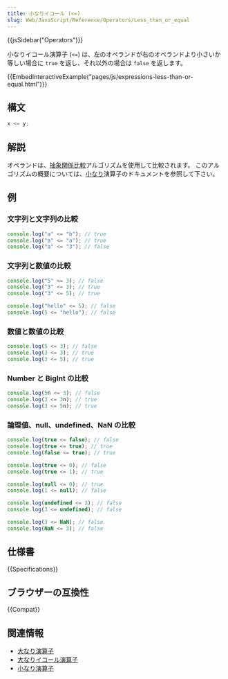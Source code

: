 ```yaml
---
title: 小なりイコール (<=)
slug: Web/JavaScript/Reference/Operators/Less_than_or_equal
---
```


{{jsSidebar("Operators")}}

小なりイコール演算子 (`<=`) は、左のオペランドが右のオペランドより小さいか等しい場合に `true` を返し、それ以外の場合は `false` を返します。

{{EmbedInteractiveExample("pages/js/expressions-less-than-or-equal.html")}}

## 構文

```js
x <= y;
```

## 解説

オペランドは、[抽象関係比較](https://tc39.es/ecma262/#sec-abstract-relational-comparison)アルゴリズムを使用して比較されます。 このアルゴリズムの概要については、[小なり](/ja/docs/Web/JavaScript/Reference/Operators/Less_than)演算子のドキュメントを参照して下さい。

## 例

### 文字列と文字列の比較

```js
console.log("a" <= "b"); // true
console.log("a" <= "a"); // true
console.log("a" <= "3"); // false
```

### 文字列と数値の比較

```js
console.log("5" <= 3); // false
console.log("3" <= 3); // true
console.log("3" <= 5); // true

console.log("hello" <= 5); // false
console.log(5 <= "hello"); // false
```

### 数値と数値の比較

```js
console.log(5 <= 3); // false
console.log(3 <= 3); // true
console.log(3 <= 5); // true
```

### Number と BigInt の比較

```js
console.log(5n <= 3); // false
console.log(3 <= 3n); // true
console.log(3 <= 5n); // true
```

### 論理値、null、undefined、NaN の比較

```js
console.log(true <= false); // false
console.log(true <= true); // true
console.log(false <= true); // true

console.log(true <= 0); // false
console.log(true <= 1); // true

console.log(null <= 0); // true
console.log(1 <= null); // false

console.log(undefined <= 3); // false
console.log(3 <= undefined); // false

console.log(3 <= NaN); // false
console.log(NaN <= 3); // false
```

## 仕様書

{{Specifications}}

## ブラウザーの互換性

{{Compat}}

## 関連情報

- [大なり演算子](/ja/docs/Web/JavaScript/Reference/Operators/Greater_than)
- [大なりイコール演算子](/ja/docs/Web/JavaScript/Reference/Operators/Greater_than_or_equal)
- [小なり演算子](/ja/docs/Web/JavaScript/Reference/Operators/Less_than)

